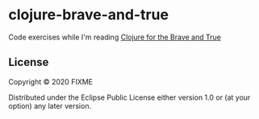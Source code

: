 # clojure-brave-and-true

Code exercises while I'm reading [Clojure for the Brave and True](https://www.braveclojure.com/)

## License

Copyright © 2020 FIXME

Distributed under the Eclipse Public License either version 1.0 or (at
your option) any later version.
